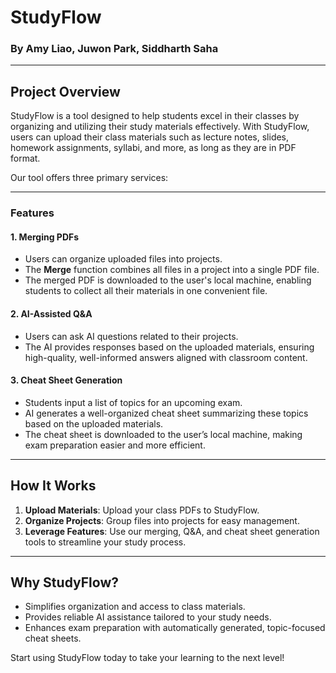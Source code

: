 # StudyFlow

### By Amy Liao, Juwon Park, Siddharth Saha

---

## Project Overview

StudyFlow is a tool designed to help students excel in their classes by organizing and utilizing their study materials effectively. With StudyFlow, users can upload their class materials such as lecture notes, slides, homework assignments, syllabi, and more, as long as they are in PDF format. 

Our tool offers three primary services:

---

### Features

#### 1. **Merging PDFs**
   - Users can organize uploaded files into projects.
   - The **Merge** function combines all files in a project into a single PDF file.
   - The merged PDF is downloaded to the user's local machine, enabling students to collect all their materials in one convenient file.

#### 2. **AI-Assisted Q&A**
   - Users can ask AI questions related to their projects.
   - The AI provides responses based on the uploaded materials, ensuring high-quality, well-informed answers aligned with classroom content.

#### 3. **Cheat Sheet Generation**
   - Students input a list of topics for an upcoming exam.
   - AI generates a well-organized cheat sheet summarizing these topics based on the uploaded materials.
   - The cheat sheet is downloaded to the user’s local machine, making exam preparation easier and more efficient.

---

## How It Works
1. **Upload Materials**: Upload your class PDFs to StudyFlow.
2. **Organize Projects**: Group files into projects for easy management.
3. **Leverage Features**: Use our merging, Q&A, and cheat sheet generation tools to streamline your study process.

---

## Why StudyFlow?
- Simplifies organization and access to class materials.
- Provides reliable AI assistance tailored to your study needs.
- Enhances exam preparation with automatically generated, topic-focused cheat sheets.

Start using StudyFlow today to take your learning to the next level!
